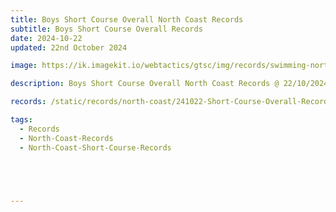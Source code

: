 ```yaml
---
title: Boys Short Course Overall North Coast Records
subtitle: Boys Short Course Overall Records
date: 2024-10-22
updated: 22nd October 2024

image: https://ik.imagekit.io/webtactics/gtsc/img/records/swimming-north-coast-400x600.jpg

description: Boys Short Course Overall North Coast Records @ 22/10/2024

records: /static/records/north-coast/241022-Short-Course-Overall-Records-Boys.pdf

tags:
  - Records
  - North-Coast-Records
  - North-Coast-Short-Course-Records





---
```





